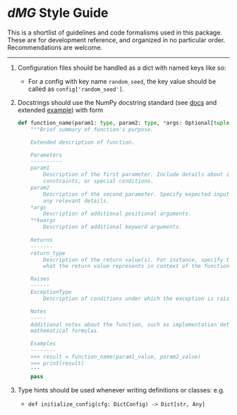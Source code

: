# *dMG* Style Guide

This is a shortlist of guidelines and code formalisms used in this package. These are for development reference, and organized in no
particular order. Recommendations are welcome.

---

1. Configuration files should be handled as a dict with named keys like so:
    - For a config with key name `random_seed`, the key value should be called as `config['random_seed']`.

2. Docstrings should use the NumPy docstring standard (see [docs](https://numpydoc.readthedocs.io/en/latest/format.html)
and extended [example](https://sphinxcontrib-napoleon.readthedocs.io/en/latest/example_numpy.html)) with form

    ```python
    def function_name(param1: type, param2: type, *args: Optional[tuple], **kwargs: Optional[dict]) -> type:
        """Brief summary of function's purpose.

        Extended description of function.

        Parameters
        ----------
        param1
            Description of the first parameter. Include details about its purpose,
            constraints, or special conditions.
        param2
            Description of the second parameter. Specify expected input type and
            any relevant details.
        *args
            Description of additional positional arguments.
        **kwargs
            Description of additional keyword arguments.
        
        Returns
        -------
        return_type
            Description of the return value(s). For instance, specify the type and
            what the return value represents in context of the function.

        Raises
        ------
        ExceptionType
            Description of conditions under which the exception is raised.

        Notes
        -----
        Additional notes about the function, such as implementation details or
        mathematical formulas.

        Examples
        --------
        >>> result = function_name(param1_value, param2_value)
        >>> print(result)
        """
        pass
    ```

3. Type hints should be used whenever writing definitions or classes: e.g.
    - `def initialize_config(cfg: DictConfig) -> Dict[str, Any]`
